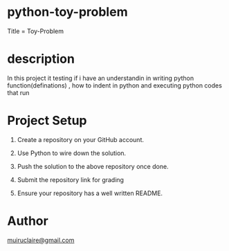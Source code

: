 # python-toy-problem
Title = Toy-Problem

# description
In this project it testing if i have an understandin in writing python function(definations) , how to indent in python and executing python codes that run

# Project Setup 
1. Create a repository on your GitHub account.

2. Use Python to wire down the solution.

3. Push the solution to the above repository once done.

4. Submit the repository link for grading

5. Ensure your repository has a well written README.

# Author
muiruclaire@gmail.com
